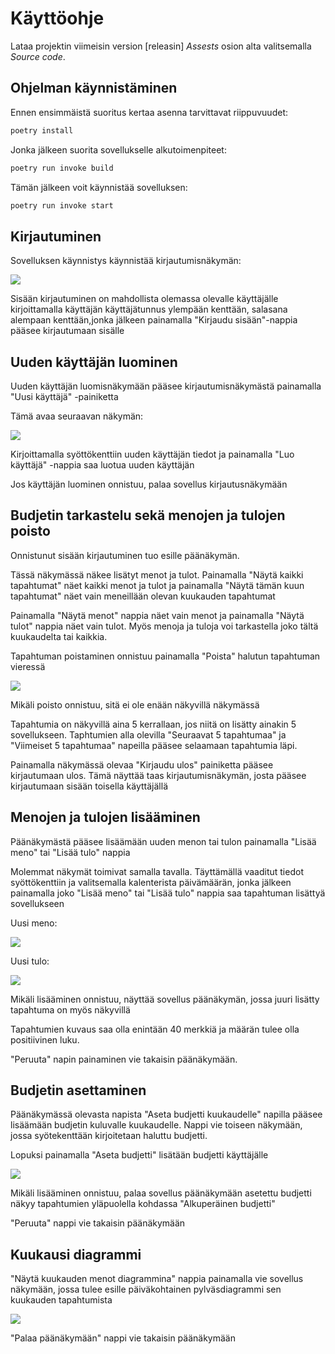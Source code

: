 # Käyttöohje

Lataa projektin viimeisin version [releasin] _Assests_ osion alta valitsemalla _Source code_.

## Ohjelman käynnistäminen

Ennen ensimmäistä suoritus kertaa asenna tarvittavat riippuvuudet:

```bash
poetry install
```

Jonka jälkeen suorita sovellukselle alkutoimenpiteet:

```bash
poetry run invoke build
```

Tämän jälkeen voit käynnistää sovelluksen:

```bash
poetry run invoke start
```

## Kirjautuminen

Sovelluksen käynnistys käynnistää kirjautumisnäkymän:

![](./kuvat/Login.png)

Sisään kirjautuminen on mahdollista olemassa olevalle käyttäjälle kirjoittamalla käyttäjän käyttäjätunnus ylempään kenttään, salasana alempaan kenttään,jonka jälkeen painamalla "Kirjaudu sisään"-nappia pääsee kirjautumaan sisälle

## Uuden käyttäjän luominen

Uuden käyttäjän luomisnäkymään pääsee kirjautumisnäkymästä painamalla "Uusi käyttäjä" -painiketta

Tämä avaa seuraavan näkymän:

![](./kuvat/Create_user.png)

Kirjoittamalla syöttökenttiin uuden käyttäjän tiedot ja painamalla "Luo käyttäjä" -nappia saa luotua uuden käyttäjän

Jos käyttäjän luominen onnistuu, palaa sovellus kirjautusnäkymään

## Budjetin tarkastelu sekä menojen ja tulojen poisto

Onnistunut sisään kirjautuminen tuo esille päänäkymän.

Tässä näkymässä näkee lisätyt menot ja tulot. Painamalla "Näytä kaikki tapahtumat" näet kaikki menot ja tulot ja painamalla "Näytä tämän kuun tapahtumat" näet vain meneillään olevan kuukauden tapahtumat

Painamalla "Näytä menot" nappia näet vain menot ja painamalla "Näytä tulot" nappia näet vain tulot. Myös menoja ja tuloja voi tarkastella joko tältä kuukaudelta tai kaikkia.

Tapahtuman poistaminen onnistuu painamalla "Poista" halutun tapahtuman vieressä

![](./kuvat/main_view.png)

Mikäli poisto onnistuu, sitä ei ole enään näkyvillä näkymässä

Tapahtumia on näkyvillä aina 5 kerrallaan, jos niitä on lisätty ainakin 5 sovellukseen. Taphtumien alla olevilla "Seuraavat 5 tapahtumaa" ja "Viimeiset 5 tapahtumaa" napeilla pääsee selaamaan tapahtumia läpi.

Painamalla näkymässä olevaa "Kirjaudu ulos" painiketta pääsee kirjautumaan ulos. Tämä näyttää taas kirjautumisnäkymän, josta pääsee kirjautumaan sisään toisella käyttäjällä

## Menojen ja tulojen lisääminen

Päänäkymästä pääsee lisäämään uuden menon tai tulon painamalla "Lisää meno" tai "Lisää tulo" nappia

Molemmat näkymät toimivat samalla tavalla. Täyttämällä vaaditut tiedot syöttökenttiin ja valitsemalla kalenterista päivämäärän, jonka jälkeen painamalla joko "Lisää meno" tai "Lisää tulo" nappia saa tapahtuman lisättyä sovellukseen

Uusi meno:

![](./kuvat/new_expence.png)

Uusi tulo:

![](./kuvat/new_income.png)

Mikäli lisääminen onnistuu, näyttää sovellus päänäkymän, jossa juuri lisätty tapahtuma on myös näkyvillä

Tapahtumien kuvaus saa olla enintään 40 merkkiä ja määrän tulee olla positiivinen luku.

"Peruuta" napin painaminen vie takaisin päänäkymään.

## Budjetin asettaminen

Päänäkymässä olevasta napista "Aseta budjetti kuukaudelle" napilla pääsee lisäämään budjetin kuluvalle kuukaudelle. Nappi vie toiseen näkymään, jossa syötekenttään kirjoitetaan haluttu budjetti.

Lopuksi painamalla "Aseta budjetti" lisätään budjetti käyttäjälle

![](./kuvat/set_budget.png)

Mikäli lisääminen onnistuu, palaa sovellus päänäkymään asetettu budjetti näkyy tapahtumien yläpuolella kohdassa "Alkuperäinen budjetti"

"Peruuta" nappi vie takaisin päänäkymään

## Kuukausi diagrammi

"Näytä kuukauden menot diagrammina" nappia painamalla vie sovellus näkymään, jossa tulee esille päiväkohtainen pylväsdiagrammi sen kuukauden tapahtumista

![](./kuvat/budget_diagram.png)

"Palaa päänäkymään" nappi vie takaisin päänäkymään
